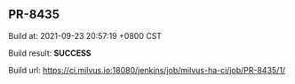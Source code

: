 <h2><a name="pr-8435" class="anchor" href="#pr-8435" rel="nofollow" aria-hidden="true"><span class="octicon octicon-link"></span></a>PR-8435</h2>

<p>Build at: 2021-09-23 20:57:19 +0800 CST</p>

<p>Build result: <strong>SUCCESS</strong></p>

<p>Build url: <a href="https://ci.milvus.io:18080/jenkins/job/milvus-ha-ci/job/PR-8435/1/" rel="nofollow">https://ci.milvus.io:18080/jenkins/job/milvus-ha-ci/job/PR-8435/1/</a></p>
